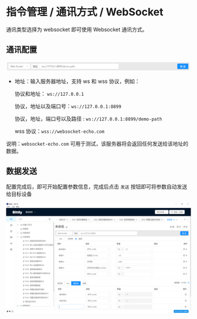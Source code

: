# 指令管理 / 通讯方式 / WebSocket

通讯类型选择为 websocket 即可使用 Websocket 通讯方式。

## 通讯配置

![Bittly Websocket 通讯配置](res/20220629203201.png)

- 地址：输入服务器地址，支持 ws 和 wss 协议，例如：

  协议和地址： `ws://127.0.0.1`

  协议，地址以及端口号：`ws://127.0.0.1:8899`

  协议，地址，端口号以及路径 : `ws://127.0.0.1:8899/demo-path`

  wss 协议：`wss://websocket-echo.com`

说明：`websocket-echo.com` 可用于测试，该服务器将会返回任何发送给该地址的数据。

## 数据发送

配置完成后，即可开始配置参数信息，完成后点击 `发送` 按钮即可将参数自动发送给目标设备

![Bittly Websocket 通讯数据发送](res/20220629213901.png)

